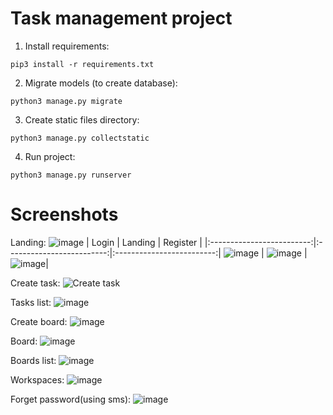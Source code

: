 # Task management project

1. Install requirements:
```
pip3 install -r requirements.txt
```

2. Migrate models (to create database):
```
python3 manage.py migrate
```

3. Create static files directory:
```
python3 manage.py collectstatic
```

4. Run project:
```
python3 manage.py runserver
```

# Screenshots
Landing:
![image](https://user-images.githubusercontent.com/44050162/227345182-f86af698-6734-4912-a79e-7072ba428e2c.png)
| Login | Landing | Register |
|:-------------------------:|:-------------------------:|:-------------------------:|
![image](https://user-images.githubusercontent.com/44050162/227345408-5fe38b30-5c30-4d8f-861f-8903cb2fe33f.png) | ![image](https://user-images.githubusercontent.com/44050162/227345478-88873847-1d4f-4e70-a389-f8ca22da0aaa.png) | ![image](https://user-images.githubusercontent.com/44050162/227345448-eb0b43be-5f64-4585-8053-0e7f44d7144d.png)|


Create task:
![Create task](https://user-images.githubusercontent.com/44050162/227344861-36a6cdd8-79f6-4a9a-8a79-a217ee150a1b.png)

Tasks list:
![image](https://user-images.githubusercontent.com/44050162/227347976-9b63d501-08d8-4f58-998c-6eaa311e0e82.png)

Create board:
![image](https://user-images.githubusercontent.com/44050162/227348489-5525858c-8d61-49df-bd66-87a1a84389b0.png)

Board:
![image](https://user-images.githubusercontent.com/44050162/227348686-466a49ba-eed3-4f25-8b9a-5945c03d3f72.png)

Boards list:
![image](https://user-images.githubusercontent.com/44050162/227348798-0f69d9ec-3613-475d-8a6d-8aa9ac674296.png)

Workspaces:
![image](https://user-images.githubusercontent.com/44050162/227349316-ab968dc7-b0e0-4306-8c73-5a0768fc298c.png)

Forget password(using sms):
![image](https://user-images.githubusercontent.com/44050162/227350237-bc052431-3298-4d7e-8a8b-f9bb8292ca0d.png)
